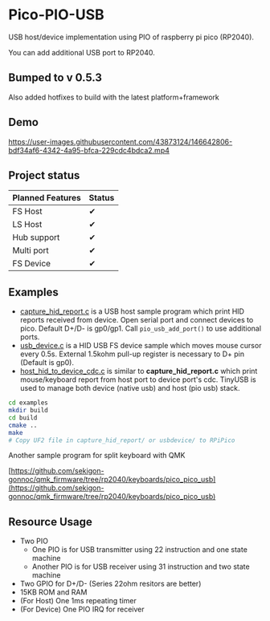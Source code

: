 # Pico-PIO-USB

USB host/device implementation using PIO of raspberry pi pico (RP2040).

You can add additional USB port to RP2040.

## Bumped to v 0.5.3 

Also added hotfixes to build with the latest platform+framework

## Demo

https://user-images.githubusercontent.com/43873124/146642806-bdf34af6-4342-4a95-bfca-229cdc4bdca2.mp4

## Project status

|Planned Features|Status|
|-|-|
|FS Host|✔|
|LS Host|✔|
|Hub support|✔|
|Multi port|✔|
|FS Device|✔|

## Examples

- [capture_hid_report.c](examples/capture_hid_report/capture_hid_report.c) is a USB host sample program which print HID reports received from device. Open serial port and connect devices to pico. Default D+/D- is gp0/gp1. Call `pio_usb_add_port()` to use additional ports.
- [usb_device.c](examples/usb_device/usb_device.c) is a HID USB FS device sample which moves mouse cursor every 0.5s. External 1.5kohm pull-up register is necessary to D+ pin (Default is gp0).
- [host_hid_to_device_cdc.c](examples/host_hid_to_device_cdc/host_hid_to_device_cdc.c) is similar to **capture_hid_report.c** which print mouse/keyboard report from host port to device port's cdc. TinyUSB is used to manage both device (native usb) and host (pio usb) stack.

```bash
cd examples
mkdir build
cd build
cmake ..
make
# Copy UF2 file in capture_hid_report/ or usbdevice/ to RPiPico
```

Another sample program for split keyboard with QMK

[https://github.com/sekigon-gonnoc/qmk_firmware/tree/rp2040/keyboards/pico_pico_usb](https://github.com/sekigon-gonnoc/qmk_firmware/tree/rp2040/keyboards/pico_pico_usb)

## Resource Usage

- Two PIO
  - One PIO is for USB transmitter using 22 instruction and one state machine
  - Another PIO is for USB receiver using 31 instruction and two state machine
- Two GPIO for D+/D- (Series 22ohm resitors are better)
- 15KB ROM and RAM
- (For Host) One 1ms repeating timer
- (For Device) One PIO IRQ for receiver
